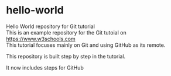 # hello-world
Hello World repository for Git tutorial  
This is an example repository for the Git tutoial on https://www.w3schools.com  
This tutorial focuses mainly on Git and using GitHub as its remote.

This repository is built step by step in the tutorial.

It now includes steps for GitHub
